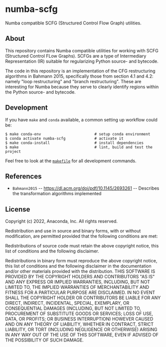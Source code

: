 # numba-scfg

Numba compatible SCFG (Structured Control Flow Graph)  utilities.

## About

This repository contains Numba compatible utilities for working with SCFG
(Structured Control FLow Graphs). SCFGs are a type of Intermediary
Representation (IR) suitable for regularizing Python source- and bytecode.

The code in this repository is an implementation of the CFG restructuring
algorithms in Bahmann 2015, specifically those from section 4.1 and 4.2: namely
"loop restructuring" and "branch restructuring". These are interesting for
Numba because they serve to clearly identify regions within the Python source-
and bytecode.

## Development

If you have `make` and `conda` available, a common setting up workflow could
be:

```
$ make conda-env                        # setup conda environment
$ conda activate numba-scfg             # activate it
$ make conda-install                    # install dependencies
$ make                                  # lint, build and test the project
```

Feel free to look at the
[`makefile`](https://github.com/numba/numba-rvsdg/blob/main/makefile) for all
development commands.

## References

* `Bahmann2015` -- https://dl.acm.org/doi/pdf/10.1145/2693261 -- Describes the transformation
  algorithms implemented

## License

Copyright (c) 2022, Anaconda, Inc.
All rights reserved.

Redistribution and use in source and binary forms, with or without
modification, are permitted provided that the following conditions are
met:

Redistributions of source code must retain the above copyright notice,
this list of conditions and the following disclaimer.

Redistributions in binary form must reproduce the above copyright
notice, this list of conditions and the following disclaimer in the
documentation and/or other materials provided with the distribution.
THIS SOFTWARE IS PROVIDED BY THE COPYRIGHT HOLDERS AND CONTRIBUTORS
"AS IS" AND ANY EXPRESS OR IMPLIED WARRANTIES, INCLUDING, BUT NOT
LIMITED TO, THE IMPLIED WARRANTIES OF MERCHANTABILITY AND FITNESS FOR
A PARTICULAR PURPOSE ARE DISCLAIMED. IN NO EVENT SHALL THE COPYRIGHT
HOLDER OR CONTRIBUTORS BE LIABLE FOR ANY DIRECT, INDIRECT, INCIDENTAL,
SPECIAL, EXEMPLARY, OR CONSEQUENTIAL DAMAGES (INCLUDING, BUT NOT
LIMITED TO, PROCUREMENT OF SUBSTITUTE GOODS OR SERVICES; LOSS OF USE,
DATA, OR PROFITS; OR BUSINESS INTERRUPTION) HOWEVER CAUSED AND ON ANY
THEORY OF LIABILITY, WHETHER IN CONTRACT, STRICT LIABILITY, OR TORT
(INCLUDING NEGLIGENCE OR OTHERWISE) ARISING IN ANY WAY OUT OF THE USE
OF THIS SOFTWARE, EVEN IF ADVISED OF THE POSSIBILITY OF SUCH DAMAGE.


